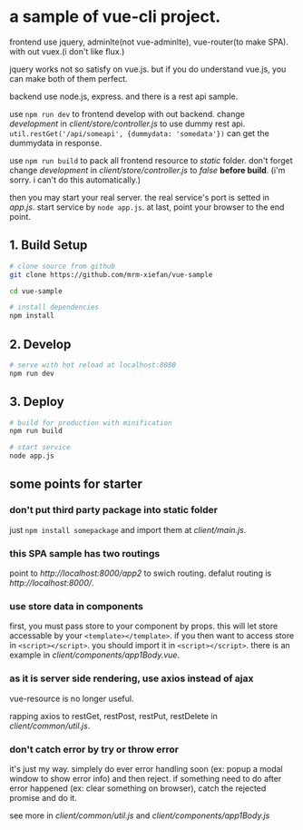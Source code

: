 # a sample of vue-cli project.

frontend use jquery, adminlte(not vue-adminlte), vue-router(to make SPA). with out vuex.(i don't like flux.)

jquery works not so satisfy on vue.js. but if you do understand vue.js, you can make both of them perfect.

backend use node.js, express. and there is a rest api sample.

use `npm run dev` to frontend develop with out backend. change *development* in *client/store/controller.js* to use dummy rest api. `util.restGet('/api/someapi', {dummydata: 'somedata'})` can get the dummydata in response.

use `npm run build` to pack all frontend resource to *static* folder. don't forget change *development* in *client/store/controller.js* to *false* **before build**. (i'm sorry. i can't do this automatically.)

then you may start your real server. the real service's port is setted in *app.js*. start service by `node app.js`. at last, point your browser to the end point.

## 1. Build Setup

``` bash
# clone source from github
git clone https://github.com/mrm-xiefan/vue-sample

cd vue-sample

# install dependencies
npm install
```

## 2. Develop

``` bash
# serve with hot reload at localhost:8080
npm run dev
```

## 3. Deploy

``` bash
# build for production with minification
npm run build

# start service
node app.js
```

## some points for starter

### don't put third party package into static folder

just `npm install somepackage` and import them at *client/main.js*.

### this SPA sample has two routings

point to *http://localhost:8000/app2* to swich routing. defalut routing is *http://localhost:8000/*.

### use store data in components

first, you must pass store to your component by props. this will let store accessable by your `<template></template>`. if you then want to access store in `<script></script>`. you should import it in `<script></script>`. there is an example in *client/components/app1Body.vue*.

### as it is server side rendering, use axios instead of ajax

vue-resource is no longer useful.

rapping axios to restGet, restPost, restPut, restDelete in *client/common/util.js*.

### don't catch error by try or throw error

it's just my way. simplely do ever error handling soon (ex: popup a modal window to show error info) and then reject. if something need to do after error happened (ex: clear something on browser), catch the rejected promise and do it.

see more in *client/common/util.js* and *client/components/app1Body.js*
